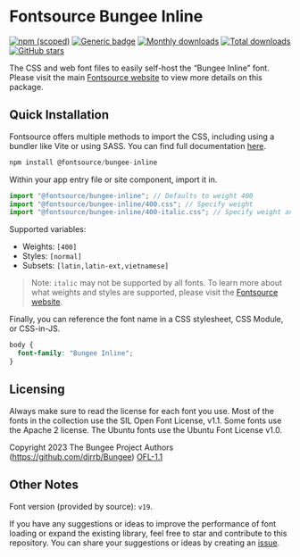 # Fontsource Bungee Inline

[![npm (scoped)](https://img.shields.io/npm/v/@fontsource/bungee-inline?color=brightgreen)](https://www.npmjs.com/package/@fontsource/bungee-inline) [![Generic badge](https://img.shields.io/badge/fontsource-passing-brightgreen)](https://github.com/fontsource/fontsource) [![Monthly downloads](https://badgen.net/npm/dm/@fontsource/bungee-inline)](https://github.com/fontsource/fontsource) [![Total downloads](https://badgen.net/npm/dt/@fontsource/bungee-inline)](https://github.com/fontsource/fontsource) [![GitHub stars](https://img.shields.io/github/stars/fontsource/fontsource.svg?style=social&label=Star)](https://github.com/fontsource/fontsource/stargazers)

The CSS and web font files to easily self-host the “Bungee Inline” font. Please visit the main [Fontsource website](https://fontsource.org/fonts/bungee-inline) to view more details on this package.

## Quick Installation

Fontsource offers multiple methods to import the CSS, including using a bundler like Vite or using SASS. You can find full documentation [here](https://fontsource.org/docs/getting-started/introduction).

```javascript
npm install @fontsource/bungee-inline
```

Within your app entry file or site component, import it in.

```javascript
import "@fontsource/bungee-inline"; // Defaults to weight 400
import "@fontsource/bungee-inline/400.css"; // Specify weight
import "@fontsource/bungee-inline/400-italic.css"; // Specify weight and style
```

Supported variables:
- Weights: `[400]`
- Styles: `[normal]`
- Subsets: `[latin,latin-ext,vietnamese]`

> Note: `italic` may not be supported by all fonts. To learn more about what weights and styles are supported, please visit the [Fontsource website](https://fontsource.org/fonts/bungee-inline).

Finally, you can reference the font name in a CSS stylesheet, CSS Module, or CSS-in-JS.

```css
body {
  font-family: "Bungee Inline";
}
```

## Licensing
Always make sure to read the license for each font you use. Most of the fonts in the collection use the SIL Open Font License, v1.1. Some fonts use the Apache 2 license. The Ubuntu fonts use the Ubuntu Font License v1.0.

Copyright 2023 The Bungee Project Authors (https://github.com/djrrb/Bungee)
[OFL-1.1](https://openfontlicense.org)

## Other Notes
Font version (provided by source): `v19`.

If you have any suggestions or ideas to improve the performance of font loading or expand the existing library, feel free to star and contribute to this repository. You can share your suggestions or ideas by creating an [issue](https://github.com/fontsource/fontsource/issues).
